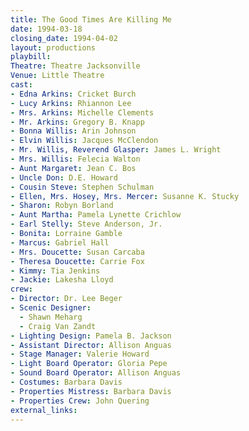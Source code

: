 ```yaml
---
title: The Good Times Are Killing Me
date: 1994-03-18
closing_date: 1994-04-02
layout: productions
playbill:
Theatre: Theatre Jacksonville
Venue: Little Theatre
cast:
- Edna Arkins: Cricket Burch
- Lucy Arkins: Rhiannon Lee
- Mrs. Arkins: Michelle Clements
- Mr. Arkins: Gregory B. Knapp
- Bonna Willis: Arin Johnson
- Elvin Willis: Jacques McClendon
- Mr. Willis, Reverend Glasper: James L. Wright
- Mrs. Willis: Felecia Walton
- Aunt Margaret: Jean C. Bos
- Uncle Don: D.E. Howard
- Cousin Steve: Stephen Schulman
- Ellen, Mrs. Hosey, Mrs. Mercer: Susanne K. Stucky
- Sharon: Robyn Borland
- Aunt Martha: Pamela Lynette Crichlow
- Earl Stelly: Steve Anderson, Jr.
- Bonita: Lorraine Gamble
- Marcus: Gabriel Hall
- Mrs. Doucette: Susan Carcaba
- Theresa Doucette: Carrie Fox
- Kimmy: Tia Jenkins
- Jackie: Lakesha Lloyd
crew:
- Director: Dr. Lee Beger
- Scenic Designer:
  - Shawn Meharg
  - Craig Van Zandt
- Lighting Design: Pamela B. Jackson
- Assistant Director: Allison Anguas
- Stage Manager: Valerie Howard
- Light Board Operator: Gloria Pepe
- Sound Board Operator: Allison Anguas
- Costumes: Barbara Davis
- Properties Mistress: Barbara Davis
- Properties Crew: John Quering
external_links:
---
```


